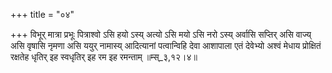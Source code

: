 +++
title = "०४"

+++
विभूर् मात्रा प्रभूः पित्राश्वो ऽसि हयो ऽस्य् अत्यो ऽसि मयो ऽसि नरो ऽस्य् अर्वासि सप्तिर् असि वाज्य् असि वृषासि नृमणा असि ययुर् नामास्य् आदित्यानां पत्वान्विहि देवा आशापाला एतं देवेभ्यो अश्वं मेधाय प्रोक्षितं रक्षतेह धृतिर् इह स्वधृतिर् इह रम इह रमन्ताम् ॥म्स्_३,१२।४॥  
    
